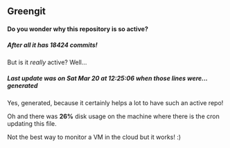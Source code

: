 ## Greengit

#### Do you wonder why this repository is so active?

##### After all it has 18424 commits!

But is it *really* active? Well...

##### Last update was on Sat Mar 20 at 12:25:06 when those lines were... generated

Yes, generated, because it certainly helps a lot to have such an active repo!

Oh and there was **26%** disk usage on the machine
where there is the cron updating this file.

Not the best way to monitor a VM in the cloud but it works! :)
